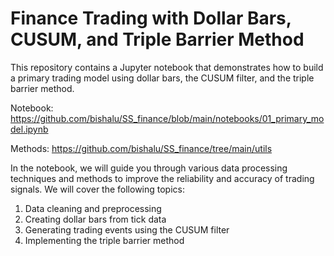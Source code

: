 # Finance Trading with Dollar Bars, CUSUM, and Triple Barrier Method

This repository contains a Jupyter notebook that demonstrates how to build a primary trading model using dollar bars, the CUSUM filter, and the triple barrier method. 

Notebook: https://github.com/bishalu/SS_finance/blob/main/notebooks/01_primary_model.ipynb

Methods: https://github.com/bishalu/SS_finance/tree/main/utils

In the notebook, we will guide you through various data processing techniques and methods to improve the reliability and accuracy of trading signals. We will cover the following topics:

1. Data cleaning and preprocessing
2. Creating dollar bars from tick data
3. Generating trading events using the CUSUM filter
4. Implementing the triple barrier method
